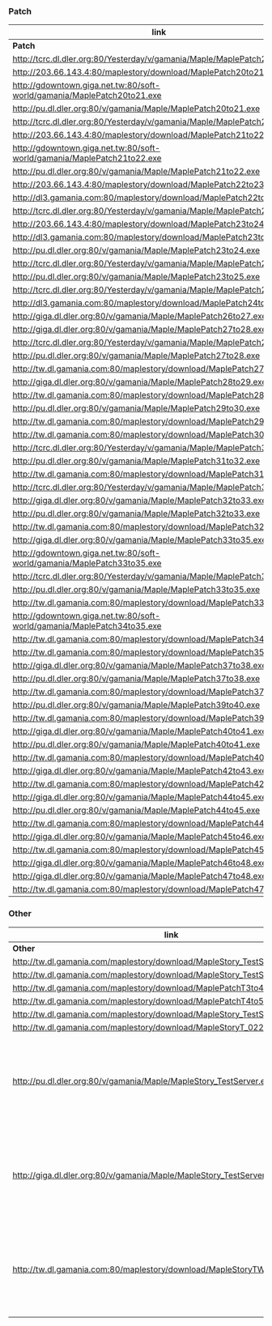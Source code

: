 
### Patch
|link|desc|from|to|
|----|----|----|----|
|**Patch**|
|http://tcrc.dl.dler.org:80/Yesterday/v/gamania/Maple/MaplePatch20to21.exe|21|
|http://203.66.143.4:80/maplestory/download/MaplePatch20to21.exe|21|
|http://gdowntown.giga.net.tw:80/soft-world/gamania/MaplePatch20to21.exe|21|
|http://pu.dl.dler.org:80/v/gamania/Maple/MaplePatch20to21.exe|21|
|http://tcrc.dl.dler.org:80/Yesterday/v/gamania/Maple/MaplePatch21to22.exe|22|
|http://203.66.143.4:80/maplestory/download/MaplePatch21to22.exe|22|
|http://gdowntown.giga.net.tw:80/soft-world/gamania/MaplePatch21to22.exe|22|
|http://pu.dl.dler.org:80/v/gamania/Maple/MaplePatch21to22.exe|22|
|http://203.66.143.4:80/maplestory/download/MaplePatch22to23.exe|23|
|http://dl3.gamania.com:80/maplestory/download/MaplePatch22to23.exe|23|
|http://tcrc.dl.dler.org:80/Yesterday/v/gamania/Maple/MaplePatch23to24.exe|24|
|http://203.66.143.4:80/maplestory/download/MaplePatch23to24.exe|24|
|http://dl3.gamania.com:80/maplestory/download/MaplePatch23to24.exe|24|
|http://pu.dl.dler.org:80/v/gamania/Maple/MaplePatch23to24.exe|24|
|http://tcrc.dl.dler.org:80/Yesterday/v/gamania/Maple/MaplePatch23to25.exe|25|
|http://pu.dl.dler.org:80/v/gamania/Maple/MaplePatch23to25.exe|25|
|http://tcrc.dl.dler.org:80/Yesterday/v/gamania/Maple/MaplePatch24to25.exe|25|
|http://dl3.gamania.com:80/maplestory/download/MaplePatch24to25.exe|25|
|http://giga.dl.dler.org:80/v/gamania/Maple/MaplePatch26to27.exe|27|
|http://giga.dl.dler.org:80/v/gamania/Maple/MaplePatch27to28.exe|28|
|http://tcrc.dl.dler.org:80/Yesterday/v/gamania/Maple/MaplePatch27to28.exe|28|
|http://pu.dl.dler.org:80/v/gamania/Maple/MaplePatch27to28.exe|28|
|http://tw.dl.gamania.com:80/maplestory/download/MaplePatch27to28.exe|28|
|http://giga.dl.dler.org:80/v/gamania/Maple/MaplePatch28to29.exe|29|
|http://tw.dl.gamania.com:80/maplestory/download/MaplePatch28to29.exe|29|
|http://pu.dl.dler.org:80/v/gamania/Maple/MaplePatch29to30.exe|30|
|http://tw.dl.gamania.com:80/maplestory/download/MaplePatch29to30.exe|30|
|http://tw.dl.gamania.com:80/maplestory/download/MaplePatch30to31.exe|31|
|http://tcrc.dl.dler.org:80/Yesterday/v/gamania/Maple/MaplePatch31to32.exe|32|
|http://pu.dl.dler.org:80/v/gamania/Maple/MaplePatch31to32.exe|32|
|http://tw.dl.gamania.com:80/maplestory/download/MaplePatch31to32.exe|32|
|http://tcrc.dl.dler.org:80/Yesterday/v/gamania/Maple/MaplePatch32to33.exe|33|
|http://giga.dl.dler.org:80/v/gamania/Maple/MaplePatch32to33.exe|33|
|http://pu.dl.dler.org:80/v/gamania/Maple/MaplePatch32to33.exe|33|
|http://tw.dl.gamania.com:80/maplestory/download/MaplePatch32to33.exe|33|
|http://giga.dl.dler.org:80/v/gamania/Maple/MaplePatch33to35.exe|35|
|http://gdowntown.giga.net.tw:80/soft-world/gamania/MaplePatch33to35.exe|35|
|http://tcrc.dl.dler.org:80/Yesterday/v/gamania/Maple/MaplePatch33to35.exe|35|
|http://pu.dl.dler.org:80/v/gamania/Maple/MaplePatch33to35.exe|35|
|http://tw.dl.gamania.com:80/maplestory/download/MaplePatch33to35.exe|35|
|http://gdowntown.giga.net.tw:80/soft-world/gamania/MaplePatch34to35.exe|35|
|http://tw.dl.gamania.com:80/maplestory/download/MaplePatch34to35.exe|35|
|http://tw.dl.gamania.com:80/maplestory/download/MaplePatch35to36.exe|36|
|http://giga.dl.dler.org:80/v/gamania/Maple/MaplePatch37to38.exe|38|
|http://pu.dl.dler.org:80/v/gamania/Maple/MaplePatch37to38.exe|38|
|http://tw.dl.gamania.com:80/maplestory/download/MaplePatch37to38.exe|38|
|http://pu.dl.dler.org:80/v/gamania/Maple/MaplePatch39to40.exe|40|
|http://tw.dl.gamania.com:80/maplestory/download/MaplePatch39to40.exe|40|
|http://giga.dl.dler.org:80/v/gamania/Maple/MaplePatch40to41.exe|41|
|http://pu.dl.dler.org:80/v/gamania/Maple/MaplePatch40to41.exe|41|
|http://tw.dl.gamania.com:80/maplestory/download/MaplePatch40to41.exe|41|
|http://giga.dl.dler.org:80/v/gamania/Maple/MaplePatch42to43.exe|43|
|http://tw.dl.gamania.com:80/maplestory/download/MaplePatch42to43.exe|43|
|http://giga.dl.dler.org:80/v/gamania/Maple/MaplePatch44to45.exe|45|
|http://pu.dl.dler.org:80/v/gamania/Maple/MaplePatch44to45.exe|45|
|http://tw.dl.gamania.com:80/maplestory/download/MaplePatch44to45.exe|45|
|http://giga.dl.dler.org:80/v/gamania/Maple/MaplePatch45to46.exe|46|
|http://tw.dl.gamania.com:80/maplestory/download/MaplePatch45to46.exe|46|
|http://giga.dl.dler.org:80/v/gamania/Maple/MaplePatch46to48.exe|48|
|http://giga.dl.dler.org:80/v/gamania/Maple/MaplePatch47to48.exe|48|
|http://tw.dl.gamania.com:80/maplestory/download/MaplePatch47to48.exe|48|

### Other
|link|desc|
|----|----|
|**Other**|
|http://tw.dl.gamania.com/maplestory/download/MapleStory_TestServer_003.exe|T03|
|http://tw.dl.gamania.com/maplestory/download/MapleStory_TestServer_004.exe|T04|
|http://tw.dl.gamania.com/maplestory/download/MaplePatchT3to4.exe||
|http://tw.dl.gamania.com/maplestory/download/MaplePatchT4to5.exe||
|http://tw.dl.gamania.com/maplestory/download/MapleStory_TestServer_007.exe||
|http://tw.dl.gamania.com/maplestory/download/MapleStoryT_022.exe|T22|
|http://pu.dl.dler.org:80/v/gamania/Maple/MapleStory_TestServer.exe|Not sure which version, 2007-05-14 info from wayback machine|
|http://giga.dl.dler.org:80/v/gamania/Maple/MapleStory_TestServer.exe|Not sure which version, 2007-05-16 info from wayback machine|
|http://tw.dl.gamania.com:80/maplestory/download/MapleStoryTW_GameGuard.exe|Not sure which version, 2006-04-07 info from wayback machine|

